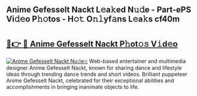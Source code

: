 ## Anime Gefesselt Nackt L𝚎a𝚔ed N𝚞𝚍e - Part-ePS Vi𝚍𝚎o P𝚑𝚘tos - H𝚘𝚝 O𝚗𝚕yf𝚊ns L𝚎a𝚔s cf40m

# <h2><a href="http://kfbsdh3.oniu.top/?m=Anime+Gefesselt+Nackt">🔗👉 🔴 Anime Gefesselt Nackt P𝚑ot𝚘𝚜 V𝚒d𝚎o</a></h2>

[![Anime Gefesselt Nackt Nu𝚍e𝚜](https://i.imgur.com/0qMVB7G.gif)](http://kfbsdh3.oniu.top/?m=Anime+Gefesselt+Nackt)
Web-based entertainer and multimedia designer Anime Gefesselt Nackt, known for sharing dance and lifestyle ideas through trending dance trends and short videos. Brilliant puppeteer Anime Gefesselt Nackt, celebrated for their exceptional abilities and accomplishments in bringing inanimate objects to life.  
